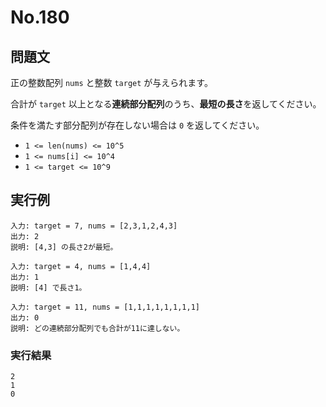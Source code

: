 # No.180

## 問題文

正の整数配列 `nums` と整数 `target` が与えられます。

合計が `target` 以上となる**連続部分配列**のうち、**最短の長さ**を返してください。

条件を満たす部分配列が存在しない場合は `0` を返してください。

* `1 <= len(nums) <= 10^5`
* `1 <= nums[i] <= 10^4`
* `1 <= target <= 10^9`

## 実行例

```
入力: target = 7, nums = [2,3,1,2,4,3]
出力: 2
説明: [4,3] の長さ2が最短。

入力: target = 4, nums = [1,4,4]
出力: 1
説明: [4] で長さ1。

入力: target = 11, nums = [1,1,1,1,1,1,1,1]
出力: 0
説明: どの連続部分配列でも合計が11に達しない。
```

### 実行結果

```
2
1
0
```
